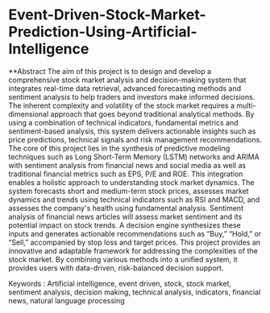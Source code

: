 # Event-Driven-Stock-Market-Prediction-Using-Artificial-Intelligence
**Abstract
The aim of this project is to design and develop a comprehensive stock market analysis and decision-making system that integrates real-time data retrieval, advanced forecasting methods and sentiment analysis to help traders and investors make informed decisions. The inherent complexity and volatility of the stock market requires a multi-dimensional approach that goes beyond traditional analytical methods. By using a combination of technical indicators, fundamental metrics and sentiment-based analysis, this system delivers actionable insights such as price predictions, technical signals and risk management recommendations. The core of this project lies in the synthesis of predictive modeling techniques such as Long Short-Term Memory (LSTM) networks and ARIMA with sentiment analysis from financial news and social media as well as traditional financial metrics such as EPS, P/E and ROE. This integration enables a holistic approach to understanding stock market dynamics. The system forecasts short and medium-term stock prices, assesses market dynamics and trends using technical indicators such as RSI and MACD, and assesses the company's health using fundamental analysis. Sentiment analysis of financial news articles will assess market sentiment and its potential impact on stock trends. A decision engine synthesizes these inputs and generates actionable recommendations such as “Buy,” “Hold,” or “Sell,” accompanied by stop loss and target prices. 
This project provides an innovative and adaptable framework for addressing the complexities of the stock market. By combining various methods into a unified system, it provides users with data-driven, risk-balanced decision support.

Keywords : Artificial intelligence, event driven, stock, stock market, sentiment analysis, decision making, technical analysis, indicators, financial news, natural language processing
